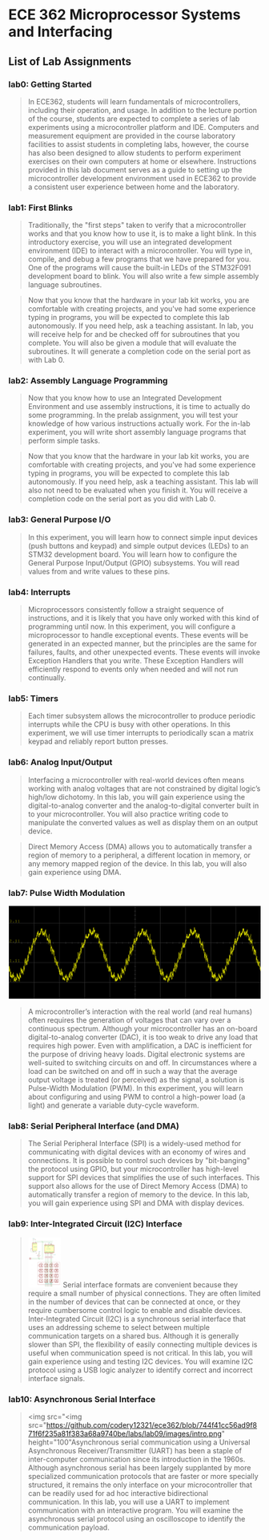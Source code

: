 # ECE 362 Microprocessor Systems and Interfacing
## List of Lab Assignments
### lab0: Getting Started
>In ECE362, students will learn fundamentals of microcontrollers, including their operation, and usage. In addition to the lecture portion of the course, students are expected to complete a series of lab experiments using a microcontroller platform and IDE. Computers and measurement equipment are provided in the course laboratory facilities to assist students in completing labs, however, the course has also been designed to allow students to perform experiment exercises on their own computers at home or elsewhere. Instructions provided in this lab document serves as a guide to setting up the microcontroller development environment used in ECE362 to provide a consistent user experience between home and the laboratory.   

### lab1: First Blinks
>Traditionally, the "first steps" taken to verify that a microcontroller works and that you know how to use it, is to make a light blink. In this introductory exercise, you will use an integrated development environment (IDE) to interact with a microcontroller. You will type in, compile, and debug a few programs that we have prepared for you. One of the programs will cause the built-in LEDs of the STM32F091 development board to blink. You will also write a few simple assembly language subroutines.  

>Now that you know that the hardware in your lab kit works, you are comfortable with creating projects, and you've had some experience typing in programs, you will be expected to complete this lab autonomously. If you need help, ask a teaching assistant. In lab, you will receive help for and be checked off for subroutines that you complete. You will also be given a module that will evaluate the subroutines. It will generate a completion code on the serial port as with Lab 0.

### lab2: Assembly Language Programming
>Now that you know how to use an Integrated Development Environment and use assembly instructions, it is time to actually do some programming. In the prelab assignment, you will test your knowledge of how various instructions actually work. For the in-lab experiment, you will write short assembly language programs that perform simple tasks.

>Now that you know that the hardware in your lab kit works, you are comfortable with creating projects, and you've had some experience typing in programs, you will be expected to complete this lab autonomously. If you need help, ask a teaching assistant. This lab will also not need to be evaluated when you finish it. You will receive a completion code on the serial port as you did with Lab 0.

### lab3: General Purpose I/O
>In this experiment, you will learn how to connect simple input devices (push buttons and keypad) and simple output devices (LEDs) to an STM32 development board. You will learn how to configure the General Purpose Input/Output (GPIO) subsystems. You will read values from and write values to these pins.

### lab4: Interrupts
>Microprocessors consistently follow a straight sequence of instructions, and it is likely that you have only worked with this kind of programming until now. In this experiment, you will configure a microprocessor to handle exceptional events. These events will be generated in an expected manner, but the principles are the same for failures, faults, and other unexpected events. These events will invoke Exception Handlers that you write. These Exception Handlers will efficiently respond to events only when needed and will not run continually.

### lab5: Timers
>Each timer subsystem allows the microcontroller to produce periodic interrupts while the CPU is busy with other operations. In this experiment, we will use timer interrupts to periodically scan a matrix keypad and reliably report button presses.  

### lab6: Analog Input/Output
>Interfacing a microcontroller with real-world devices often means working with analog voltages that are not constrained by digital logic’s high/low dichotomy. In this lab, you will gain experience using the digital-to-analog converter and the analog-to-digital converter built in to your microcontroller. You will also practice writing code to manipulate the converted values as well as display them on an output device.

>Direct Memory Access (DMA) allows you to automatically transfer a region of memory to a peripheral, a different location in memory, or any memory mapped region of the device. In this lab, you will also gain experience using DMA.  

### lab7: Pulse Width Modulation
![intro](lab07/images/intro.png)
>A microcontroller’s interaction with the real world (and real humans) often requires the generation of voltages that can vary over a continuous spectrum. Although your microcontroller has an on-board digital-to-analog converter (DAC), it is too weak to drive any load that requires high power. Even with amplification, a DAC is inefficient for the purpose of driving heavy loads. Digital electronic systems are well-suited to switching circuits on and off. In circumstances where a load can be switched on and off in such a way that the average output voltage is treated (or perceived) as the signal, a solution is Pulse-Width Modulation (PWM). In this experiment, you will learn about configuring and using PWM to control a high-power load (a light) and generate a variable duty-cycle waveform.

### lab8: Serial Peripheral Interface (and DMA)     
> The Serial Peripheral Interface (SPI) is a widely-used method for communicating with digital devices with an economy of wires and connections. It is possible to control such devices by "bit-banging" the protocol using GPIO, but your microcontroller has high-level support for SPI devices that simplifies the use of such interfaces. This support also allows for the use of Direct Memory Access (DMA) to automatically transfer a region of memory to the device. In this lab, you will gain experience using SPI and DMA with display devices.

### lab9: Inter-Integrated Circuit (I2C) Interface
> <img src="https://github.com/codery12321/ece362/blob/744f41cc56ad9f871f6f235a81f383a68a9740be/labs/lab09/images/intro.png" height="100"> Serial interface formats are convenient because they require a small number of physical connections. They are often limited in the number of devices that can be connected at once, or they require cumbersome control logic to enable and disable devices. Inter-Integrated Circuit (I2C) is a synchronous serial interface that uses an addressing scheme to select between multiple communication targets on a shared bus. Although it is generally slower than SPI, the flexibility of easily connecting multiple devices is useful when communication speed is not critical. In this lab, you will gain experience using and testing I2C devices. You will examine I2C protocol using a USB logic analyzer to identify correct and incorrect interface signals.
### lab10: Asynchronous Serial Interface
> <img src="<img src="https://github.com/codery12321/ece362/blob/744f41cc56ad9f871f6f235a81f383a68a9740be/labs/lab09/images/intro.png" height="100"Asynchronous serial communication using a Universal Asynchronous Receiver/Transmitter (UART) has been a staple of inter-computer communication since its introduction in the 1960s. Although asynchronous serial has been largely supplanted by more specialized communication protocols that are faster or more specially structured, it remains the only interface on your microcontroller that can be readily used for ad hoc interactive bidirectional communication. In this lab, you will use a UART to implement communication with an interactive program. You will examine the asynchronous serial protocol using an oscilloscope to identify the communication payload.
